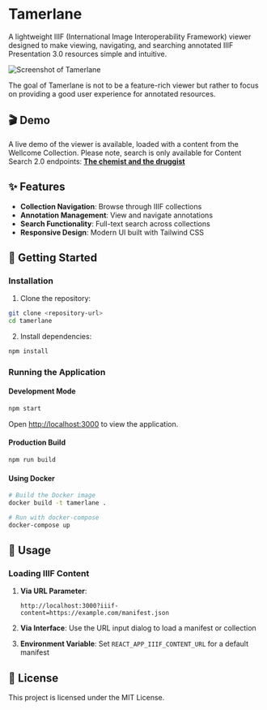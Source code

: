 # Tamerlane

A lightweight IIIF (International Image Interoperability Framework) viewer designed to make viewing, navigating, and searching annotated IIIF Presentation 3.0 resources simple and intuitive.

![Screenshot of Tamerlane](assets/screenshot.png)

The goal of Tamerlane is not to be a feature-rich viewer but rather to focus on providing a good user experience for annotated resources. 

## 🎬 Demo

A live demo of the viewer is available, loaded with a content from the Wellcome Collection. Please note, search is only available for Content Search 2.0 endpoints: 
[**The chemist and the druggist**](https://jptmoore.github.io/tamerlane/?iiif-content=https://iiif.wellcomecollection.org/presentation/b19974760)

## ✨ Features

- **Collection Navigation**: Browse through IIIF collections
- **Annotation Management**: View and navigate annotations
- **Search Functionality**: Full-text search across collections
- **Responsive Design**: Modern UI built with Tailwind CSS

## 🚀 Getting Started

### Installation

1. Clone the repository:
```bash
git clone <repository-url>
cd tamerlane
```

2. Install dependencies:
```bash
npm install
```

### Running the Application

#### Development Mode
```bash
npm start
```
Open [http://localhost:3000](http://localhost:3000) to view the application.

#### Production Build
```bash
npm run build
```

#### Using Docker
```bash
# Build the Docker image
docker build -t tamerlane .

# Run with docker-compose
docker-compose up
```

## 🎯 Usage

### Loading IIIF Content

1. **Via URL Parameter**: 
   ```
   http://localhost:3000?iiif-content=https://example.com/manifest.json
   ```

2. **Via Interface**: Use the URL input dialog to load a manifest or collection

3. **Environment Variable**: Set `REACT_APP_IIIF_CONTENT_URL` for a default manifest

## 📄 License

This project is licensed under the MIT License.

